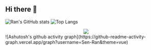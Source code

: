 ## Hi there 👋

<!--
**Sen-Ran/Sen-Ran** is a ✨ _special_ ✨ repository because its `README.md` (this file) appears on your GitHub profile.

Here are some ideas to get you started:

- 🔭 I’m currently working on ...
- 🌱 I’m currently learning ...
- 👯 I’m looking to collaborate on ...
- 🤔 I’m looking for help with ...
- 💬 Ask me about ...
- 📫 How to reach me: ...
- 😄 Pronouns: ...
- ⚡ Fun fact: ...
<div align="center"> <img src="https://metrics.lecoq.io/Sen-Ran?template=classic&config.timezone=Asia%2FShanghai"> </div>
<div align="center"> <img src="https://github-readme-streak-stats.herokuapp.com/?user=Sen-Ran" /> </div>
[![Top Langs](https://github-readme-stats.vercel.app/api/top-langs/?username=Sen-Ran&layout=compact)](https://github.com/Sen-Ran/github-readme-stats)
<div align="center"> <img src="https://visitor-badge.glitch.me/badge?page_id=Sen-Ran" /> </div>

---------------

<div align="center"> <img src="https://github-readme-stats.vercel.app/api/top-langs/?username=Sen-Ran&hide_title=true&hide_border=true&layout=compact&langs_count=6&text_color=000&icon_color=fff&bg_color=0,52fa5a,4dfcff,c64dff&theme=graywhite" /> </div>
<div align="center"> <img height="137px" src="https://github-readme-stats.vercel.app/api?username=Sen-Ran&hide_title=true&hide_border=true&show_icons=trueline_height=21&text_color=000&icon_color=000&bg_color=0,ea6161,ffc64d,fffc4d,52fa5a&theme=graywhite" /> </div>



-->


![Ran's GitHub stats](https://github-readme-stats.vercel.app/api?username=Sen-Ran&count_private=true&show_icons=true&hide=stars)
![Top Langs](https://github-readme-stats.vercel.app/api/top-langs/?username=Sen-Ran&size_weight=0.5&count_weight=0.5&layout=compact)
<div align="center"> <img src="https://github-readme-streak-stats.herokuapp.com/?user=Sen-Ran" /> </div>
![Ashutosh's github activity graph](https://github-readme-activity-graph.vercel.app/graph?username=Sen-Ran&theme=vue)
